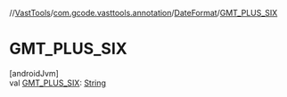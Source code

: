 //[VastTools](../../../index.md)/[com.gcode.vasttools.annotation](../index.md)/[DateFormat](index.md)/[GMT_PLUS_SIX](-g-m-t_-p-l-u-s_-s-i-x.md)

# GMT_PLUS_SIX

[androidJvm]\
val [GMT_PLUS_SIX](-g-m-t_-p-l-u-s_-s-i-x.md): [String](https://developer.android.com/reference/kotlin/java/lang/String.html)
